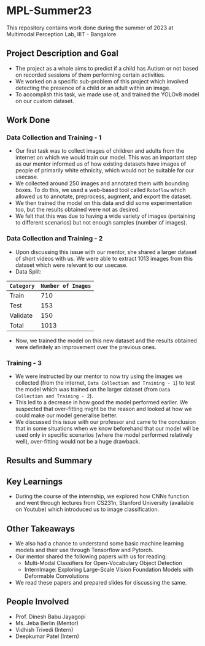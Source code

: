 # MPL-Summer23
This repository contains work done during the summer of 2023 at Multimodal Perception Lab, IIIT - Bangalore.

## Project Description and Goal
- The project as a whole aims to predict if a child has Autism or not based on recorded sessions of them performing certain activities.
- We worked on a specific sub-problem of this project which involved detecting the presence of a child or an adult within an image.
- To accomplish this task, we made use of, and trained the YOLOv8 model on our custom dataset.

## Work Done
### Data Collection and Training - 1
- Our first task was to collect images of children and adults from the internet on which we would train our model. This was an important step as our mentor informed us of how existing datasets have images of people of primarily white ethnicity, which would not be suitable for our usecase.
- We collected around 250 images and annotated them with bounding boxes. To do this, we used a web-based tool called `Roboflow` which allowed us to annotate, preprocess, augment, and export the dataset.
- We then trained the model on this data and did some experimentation too, but the results obtained were not as desired.
- We felt that this was due to having a wide variety of images (pertaining to different scenarios) but not enough samples (number of images).

### Data Collection and Training - 2
- Upon discussing this issue with our mentor, she shared a larger dataset of short videos with us. We were able to extract 1013 images from this dataset which were relevant to our usecase.
- Data Split:

| `Category` | `Number of Images` |
| ---------- | ------------------ |
| Train | 710 |
| Test | 153 |
| Validate | 150 |
| Total | 1013 |

- Now, we trained the model on this new dataset and the results obtained were definitely an improvement over the previous ones.

### Training - 3
- We were instructed by our mentor to now try using the images we collected (from the internet, `Data Collection and Training - 1`) to test the model which was trained on the larger dataset (from `Data Collection and Training - 2`).
- This led to a decrease in how good the model performed earlier. We suspected that over-fitting might be the reason and looked at how we could make our model generalise better.
- We discussed this issue with our professor and came to the conclusion that in some situations when we know beforehand that our model will be used only in specific scenarios (where the model performed relatively well), over-fitting would not be a huge drawback.

## Results and Summary

## Key Learnings
- During the course of the internship, we explored how CNNs function and went through lectures from CS231n, Stanford University (available on Youtube) which introduced us to image classification.

## Other Takeaways
- We also had a chance to understand some basic machine learning models and their use through Tensorflow and Pytorch.
- Our mentor shared the following papers with us for reading:
    * Multi-Modal Classifiers for Open-Vocabulary Object Detection
    * InternImage: Exploring Large-Scale Vision Foundation Models with Deformable Convolutions
- We read these papers and prepared slides for discussing the same.

## People Involved
- Prof. Dinesh Babu Jayagopi
- Ms. Jeba Berlin (Mentor)
- Vidhish Trivedi (Intern)
- Deepkumar Patel (Intern)
